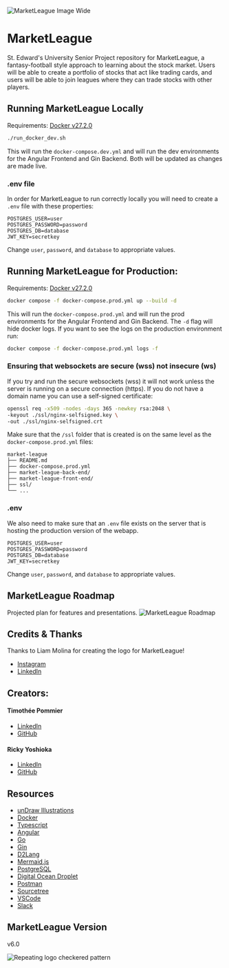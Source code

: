 ![MarketLeague Image Wide](./readme-images/logo_wide.jpg)
# MarketLeague
St. Edward's University Senior Project repository for MarketLeague, a fantasy-football style approach to learning about the stock market. Users will be able to create a portfolio of stocks that act like trading cards, and users will be able to join leagues where they can trade stocks with other players.

## Running MarketLeague Locally
Requirements:
[Docker v27.2.0](https://www.docker.com/products/docker-desktop/)
```sh
./run_docker_dev.sh
```
This will run the `docker-compose.dev.yml` and will run the dev environments for the Angular Frontend and Gin Backend. Both will be updated as changes are made live.

### .env file
In order for MarketLeague to run correctly locally you will need to create a `.env` file with these properties:
```
POSTGRES_USER=user
POSTGRES_PASSWORD=password
POSTGRES_DB=database
JWT_KEY=secretkey
```
Change `user`, `password`, and `database` to appropriate values.

## Running MarketLeague for Production:
Requirements:
[Docker v27.2.0](https://www.docker.com/products/docker-desktop/)
```sh
docker compose -f docker-compose.prod.yml up --build -d
```
This will run the `docker-compose.prod.yml` and will run the prod environments for the Angular Frontend and Gin Backend. The `-d` flag will hide docker logs. If you want to see the logs on the production environment run:
```sh
docker compose -f docker-compose.prod.yml logs -f
```

### Ensuring that websockets are secure (wss) not insecure (ws)
If you try and run the secure websockets (wss) it will not work unless the server is running on a secure connection (https). If you do not have a domain name you can use a self-signed certificate:
```sh
openssl req -x509 -nodes -days 365 -newkey rsa:2048 \
-keyout ./ssl/nginx-selfsigned.key \
-out ./ssl/nginx-selfsigned.crt
```
Make sure that the `/ssl` folder that is created is on the same level as the `docker-compose.prod.yml` files:
```
market-league
├── README.md
├── docker-compose.prod.yml
├── market-league-back-end/
├── market-league-front-end/
├── ssl/
└── ...
```

### .env
We also need to make sure that an `.env` file exists on the server that is hosting the production version of the webapp.
```
POSTGRES_USER=user
POSTGRES_PASSWORD=password
POSTGRES_DB=database
JWT_KEY=secretkey
```
Change `user`, `password`, and `database` to appropriate values.

## MarketLeague Roadmap
Projected plan for features and presentations.
![MarketLeague Roadmap](./readme-images/marketleague-roadmap.png)

## Credits & Thanks
Thanks to Liam Molina for creating the logo for MarketLeague!
- [Instagram](https://www.instagram.com/designedbyliamm/)
- [LinkedIn](https://www.linkedin.com/in/liam-molina-ab3211290/)

## Creators:
#### Timothée Pommier
- [LinkedIn](https://www.linkedin.com/in/timoth%C3%A9e-pommier-81749a251/)
- [GitHub](https://github.com/TimotheePommier)
#### Ricky Yoshioka
- [LinkedIn](https://www.linkedin.com/in/r1chard-yoshioka/)
- [GitHub](https://github.com/ricky-yosh)

## Resources
- [unDraw Illustrations](https://undraw.co/illustrations)
- [Docker](https://www.docker.com/)
- [Typescript](https://www.typescriptlang.org/)
- [Angular](https://angular.dev/)
- [Go](https://go.dev/)
- [Gin](https://gin-gonic.com/)
- [D2Lang](https://d2lang.com/)
- [Mermaid.js](https://mermaid.js.org/)
- [PostgreSQL](https://www.postgresql.org/)
- [Digital Ocean Droplet](https://www.digitalocean.com/)
- [Postman](https://www.postman.com/)
- [Sourcetree](https://www.sourcetreeapp.com/)
- [VSCode](https://code.visualstudio.com/)
- [Slack](https://slack.com/)

## MarketLeague Version
v6.0

![Repeating logo checkered pattern](./readme-images/logo_repeat.jpg)